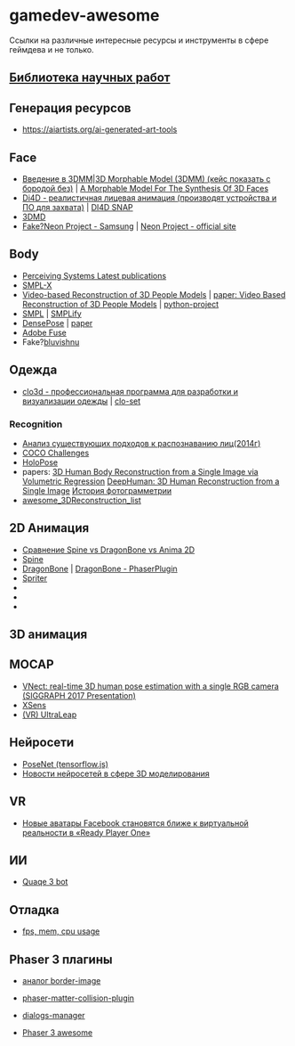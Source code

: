 # gamedev-awesome
Ссылки на различные интересные ресурсы и инструменты в сфере геймдева и не только.

## [Библиотека научных работ](https://arxiv.org/list/cs/recent)

## Генерация ресурсов
* https://aiartists.org/ai-generated-art-tools

## Face
* [Введение в 3DMM](https://arxiv.org/abs/1909.01815)|[3D Morphable Model (3DMM) (кейс показать с бородой без)](https://neurohive.io/en/state-of-the-art/learning-3d-face-morphable-model-out-of-2d-images/) | [A Morphable Model For The Synthesis Of 3D Faces](https://cseweb.ucsd.edu/~ravir/6998/papers/p187-blanz.pdf)
* [Di4D - реалистичная лицевая анимация (производят устройства и ПО для захвата)](https://www.di4d.com/) | [DI4D SNAP](https://www.di4d.com/news/new-di4d-snap/)
* [3DMD](http://www.3dmd.com/static-3dmd_systems/)
* [Fake?Neon Project - Samsung](https://hightech.fm/2020/01/16/samsung-neon) | [Neon Project - official site](https://www.neon.life/)

## Body
* [Perceiving Systems Latest publications](https://ps.is.tuebingen.mpg.de/person/black)
* [SMPL-X](https://github.com/vchoutas/smplify-x)
* [Video-based Reconstruction of 3D People Models](https://www.youtube.com/watch?v=Htry63oRIjQ) | [paper: Video Based Reconstruction of 3D People Models](https://arxiv.org/abs/1803.04758) | [python-project](https://github.com/thmoa/videoavatars)
* [SMPL](https://smpl.is.tue.mpg.de/) | [SMPLify](http://smplify.is.tue.mpg.de/)
* [DensePose](https://www.youtube.com/watch?v=HfaOPsV1MC8) | [paper](https://arxiv.org/abs/1802.00434)
* [Adobe Fuse](https://helpx.adobe.com/creative-cloud/how-to/create-3d-character-adobe-fuse.html)
* Fake?[bluvishnu](https://bluvishnu.com/)

## Одежда
* [clo3d - профессиональная программа для разработки и визуализации одежды](https://www.clo3d.com/clollab/search?s_key=0) | [clo-set](https://style.clo-set.com/aboutus)

### Recognition
* [Анализ существующих подходов к распознаванию лиц(2014г)](https://habr.com/ru/company/synesis/blog/238129/)
* [COCO Challenges](http://cocodataset.org/workshop/coco-mapillary-iccv-2019.html)
* [HoloPose](https://www.arielai.com/holopose/)
* papers: [3D Human Body Reconstruction from a Single Image via Volumetric Regression](https://arxiv.org/abs/1809.03770)
[DeepHuman: 3D Human Reconstruction from a Single Image](https://arxiv.org/abs/1903.06473)
[История фотограмметрии](https://alicevision.org/#history)
* [awesome_3DReconstruction_list](https://github.com/openMVG/awesome_3DReconstruction_list)

## 2D Анимация
* [Сравнение Spine vs DragonBone vs Anima 2D](
https://habr.com/ru/sandbox/124467/)
* [Spine](http://ru.esotericsoftware.com)
* [DragonBone](https://dragonbones.github.io/en/index.html) | [DragonBone - PhaserPlugin](https://github.com/DragonBones/DragonBonesJS/tree/master/Phaser)
* [Spriter](https://brashmonkey.com/spriter-pro/)
* []()
* []()
* []()

## 3D анимация
## MOCAP
* [VNect: real-time 3D human pose estimation with a single RGB camera (SIGGRAPH 2017 Presentation)](https://www.youtube.com/watch?v=m3KG_Z0P_nU)
* [XSens](https://www.xsens.com/motion-capture)
* [(VR) UltraLeap](https://www.ultraleap.com/tracking/)

## Нейросети
* [PoseNet (tensorflow.js)](https://medium.com/tensorflow/real-time-human-pose-estimation-in-the-browser-with-tensorflow-js-7dd0bc881cd5)
* [Новости нейросетей в сфере 3D моделирования](https://neurohive.io/en/tag/3d-modeling/)

## VR
* [Новые аватары Facebook становятся ближе к виртуальной реальности в «Ready Player One»](https://www.pcmag.com/news/facebooks-new-avatars-get-closer-to-the-vr-in-ready-player-one)

## ИИ
* [Quaqe 3 bot](https://habr.com/ru/post/498698/#habracut)

## Отладка
* [fps, mem, cpu usage](https://github.com/munrocket/gl-bench)

## Phaser 3 плагины
* [аналог border-image](https://github.com/koreezgames/phaser3-ninepatch-plugin)
* [phaser-matter-collision-plugin](https://github.com/mikewesthad/phaser-matter-collision-plugin)
* [dialogs-manager](https://github.com/phreaknation/plugin.dialogmanager)

* [Phaser 3 awesome](https://github.com/Raiper34/awesome-phaser)


